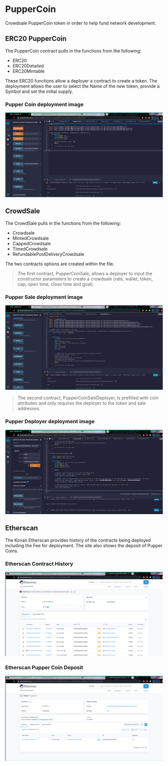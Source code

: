 # PupperCoin
Crowdsale PupperCoin token in order to help fund network development.

## ERC20 PupperCoin

The PupperCoin contract pulls in the functions from the following:
* ERC20
* ERC20Detailed
* ERC20Mintable

These ERC20 functions allow a deployer a contract to create a token. The deployment allows the user to select the Name of the new token, provide a Symbol and set the initial supply.

### Pupper Coin deployment image

![Pupper Coin](Images/PupperCoin.png)

## CrowdSale

The CrowdSale pulls in the functions from the following:
* Crowdsale
* MintedCrowdsale
* CappedCrowdsale
* TimedCrowdsale
* RefundablePostDeliveryCrowdsale

The two contracts options are created within the file. 

> The first contract, PupperCoinSale, allows a deployer to input the constructor parameters to create a crowdsale (rate, wallet, token, cap, open time, close time and goal).

### Pupper Sale deployment image

![Pupper Sale](Images/PupperSale.png)

> The second contract, PupperCoinSaleDeployer, is prefilled with coin attributes and only requires the deployer to the token and sale addresses.

### Pupper Deployer deployment image

![Pupper Deployer](Images/PupperDeployer.png)

## Etherscan

The Kovan Etherscan provides history of the contracts being deployed including the Fee for deployment. The site also shows the deposit of Pupper Coins.

### Etherscan Contract History
![Etherscan Contract History](Images/EtherscanContractHist.png)

### Etherscan Pupper Coin Deposit
![Etherscan Pupper Coin](Images/EtherscanPUPP.png)
